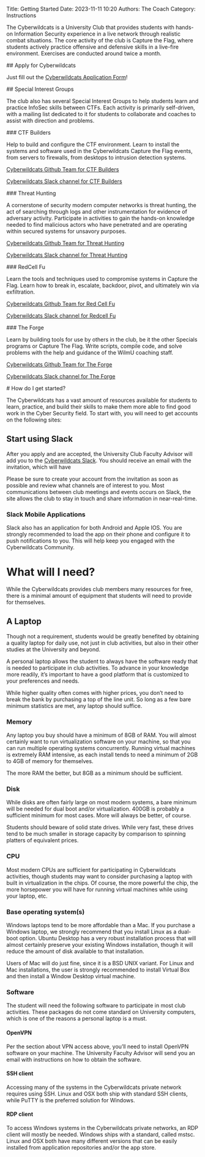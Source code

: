 Title: Getting Started
Date: 2023-11-11 10:20
Authors: The Coach
Category: Instructions

The Cyberwildcats is a University Club that provides students with hands-on Information Security experience in a live network through realistic combat situations. The core activity of the club is Capture the Flag, where students actively practice offensive and defensive skills in a live-fire environment. Exercises are conducted around twice a month.

<a name="Apply">
## Apply for Cyberwildcats
</a>

Just fill out the [Cyberwildcats Application Form](https://forms.gle/Urba9tkCoTuJpPacA)!

<a name="SpecialInterestGroups">
## Special Interest Groups
</a>

The club also has several Special Interest Groups to help students learn and practice InfoSec skills between CTFs. Each activity is primarily self-driven, with a mailing list dedicated to it for students to collaborate and coaches to assist with direction and problems. 

<a name="CTFBuilders">
### CTF Builders 
</a>

Help to build and configure the CTF environment. Learn to install the systems and software used in the Cyberwildcats Capture the Flag events, from servers to firewalls, from desktops to intrusion detection systems.

[Cyberwildcats Github Team for CTF Builders](https://github.com/orgs/Cyberwildcats/teams/builders)

[Cyberwildcats Slack channel for CTF Builders](https://cyberwildcats.slack.com/archives/C0AGW7FDL)

<a name="ThreatHunting">
### Threat Hunting
</a>

A cornerstone of security modern computer networks is threat hunting, the act of searching through logs and other instrumentation for evidence of adversary activity.  Participate in activities to gain the hands-on knowledge needed to find malicious actors who have penetrated and are operating within secured systems for unsavory purposes.

[Cyberwildcats Github Team for Threat Hunting](https://github.com/orgs/Cyberwildcats/teams/threat-hunting)

[Cyberwildcats Slack channel for Threat Hunting](https://cyberwildcats.slack.com/archives/C0AGWGUMV)

<a name="RedCellFu">
### RedCell Fu 
</a>

Learn the tools and techniques used to compromise systems in Capture the Flag. Learn how to break in, escalate, backdoor, pivot, and ultimately win via exfiltration. 

[Cyberwildcats Github Team for Red Cell Fu](https://github.com/orgs/Cyberwildcats/teams/red-cell-fu)

[Cyberwildcats Slack channel for Redcell Fu](https://cyberwildcats.slack.com/archives/C0AGTT0LC)

<a name="TheForge">
### The Forge
</a>

Learn by building tools for use by others in the club, be it the other Specials programs or Capture The Flag. Write scripts, compile code, and solve problems with the help and guidance of the WilmU coaching staff. 

[Cyberwildcats Github Team for The Forge](https://github.com/orgs/Cyberwildcats/teams/the-forge)

[Cyberwildcats Slack channel for The Forge](https://cyberwildcats.slack.com/archives/C0AGWGQLF)

<a name="GettingStarted">
# How do I get started?
</a>

The Cyberwildcats has a vast amount of resources available for students to learn, practice, and build their skills to make them more able to find good work in the Cyber Security field.  To start with, you will need to get accounts on the following sites:

## Start using Slack

After you apply and are accepted, the University Club Faculty Advisor will add you to the [Cyberwildcats Slack](https://cyberwildcats.slack.com). You should receive an email with the invitation, which will have

Please be sure to create your account from the invitation as soon as possible and review what channels are of interest to you.  Most communications between club meetings and events occurs on Slack, the site allows the club to stay in touch and share information in near-real-time.  

### Slack Mobile Applications

Slack also has an application for both Android and Apple IOS.  You are strongly recommended to load the app on their phone and configure it to push notifications to you.  This will help keep you engaged with the Cyberwildcats Community.

# What will I need?

While the Cyberwildcats provides club members many resources for free, there is a minimal amount of equipment that students will need to provide for themselves.

## A Laptop

Though not a requirement, students would be greatly benefited by obtaining a quality laptop for daily use, not just in club activities, but also in their other studies at the University and beyond.

A personal laptop allows the student to always have the software ready that is needed to participate in club activities.  To advance in your knowledge more readily, it’s important to have a good platform that is customized to your preferences and needs.

While higher quality often comes with higher prices, you don’t need to break the bank by purchasing a top of the line unit.  So long as a few bare minimum statistics are met, any laptop should suffice.

### Memory

Any laptop you buy should have a minimum of 8GB of RAM.  You will almost certainly want to run virtualization software on your machine, so that you can run multiple operating systems concurrently.  Running virtual machines is extremely RAM intensive, as each install tends to need a minimum of 2GB to 4GB of memory for themselves.  

The more RAM the better, but 8GB as a minimum should be sufficient.

### Disk

While disks are often fairly large on most modern systems, a bare minimum will be needed for dual boot and/or virtualization.  400GB is probably a sufficient minimum for most cases.  More will always be better, of course.

Students should beware of solid state drives.  While very fast, these drives tend to be much smaller in storage capacity by comparison to spinning platters of equivalent prices.

### CPU

Most modern CPUs are sufficient for participating in Cyberwildcats activities, though students may want to consider purchasing a laptop with built in virtualization in the chips.  Of course, the more powerful the chip, the more horsepower you will have for running virtual machines while using your laptop, etc. 

### Base operating system(s)

Windows laptops tend to be more affordable than a Mac.  If you purchase a Windows laptop, we strongly recommend that you install Linux as a dual-boot option.  Ubuntu Desktop has a very robust installation process that will almost certainly preserve your existing Windows installation, though it will reduce the amount of disk available to that installation. 

Users of Mac will do just fine, since it is a BSD UNIX variant.
For Linux and Mac installations, the user is strongly recommended to install Virtual Box and then install a Window Desktop virtual machine.

### Software

The student will need the following software to participate in most club activities.  These packages do not come standard on University computers, which is one of the reasons a personal laptop is a must.

#### OpenVPN

Per the section about VPN access above, you’ll need to install OpenVPN software on your machine.  The University Faculty Advisor will send you an email with instructions on how to obtain the software.

#### SSH client

Accessing many of the systems in the Cyberwildcats private network requires using SSH.  Linux and OSX both ship with standard SSH clients, while PuTTY is the preferred solution for Windows.

#### RDP client

To access Windows systems in the Cyberwildcats private networks, an RDP client will mostly be needed.  Windows ships with a standard, called mstsc.  Linux and OSX both have many different versions that can be easily installed from application repositories and/or the app store.

